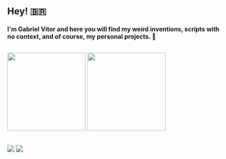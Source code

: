 <h2>Hey! 🇧🇷</h2>

<h4>I'm Gabriel Vitor and here you will find my weird inventions, scripts with no context, and of course, my personal projects. 🥸</h4>

  ##
<div>
  <img height="180em" src="https://github-readme-stats.vercel.app/api?username=gvitorguimaraes&show_icons=true&theme=swift&include_all_commits=true&count_private=true"/>
  <img height="180em" src="https://github-readme-stats.vercel.app/api/top-langs/?username=gvitorguimaraes&layout=compact&langs_count=7&theme=swift"/>
</div>


##
<div> 
  <a href = "https://www.hackerrank.com/Eratoz"><img src="https://img.shields.io/badge/-Hackerrank-2EC866?style=for-the-badge&logo=HackerRank&logoColor=white" target="_blank"></a>
  <a href="https://www.linkedin.com/in/gabriel-vitor-guimar%C3%A3es-1134a820a/" target="_blank"><img src="https://img.shields.io/badge/-LinkedIn-%230077B5?style=for-the-badge&logo=linkedin&logoColor=white" target="_blank"></a> 
</div>
